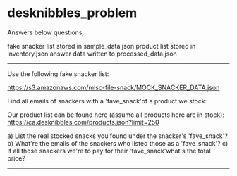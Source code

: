# desknibbles_problem


Answers below questions,

fake snacker list stored in sample_data.json
product list stored in inventory.json
answer data written to processed_data.json

___________

Use the following fake snacker list:

https://s3.amazonaws.com/misc-file-snack/MOCK_SNACKER_DATA.json

Find all emails of snackers with a 'fave_snack'of a product we stock:

Our product list can be found here (assume all products here are in stock):
https://ca.desknibbles.com/products.json?limit=250

a) List the real stocked snacks you found under the snacker's 'fave_snack'?
b) What're the emails of the snackers who listed those as a 'fave_snack'?
c) If all those snackers we're to pay for their 'fave_snack'what's the total price?

_____________
